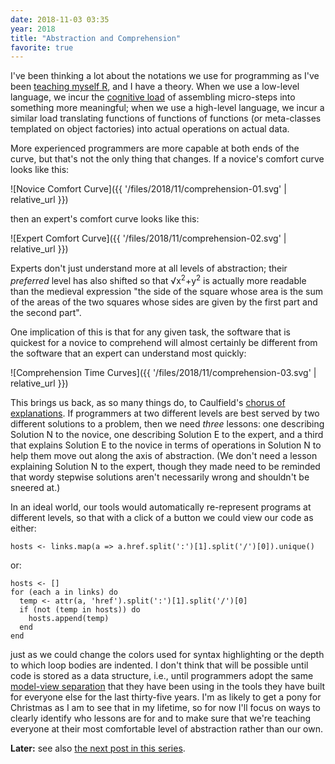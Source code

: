 ```yaml
---
date: 2018-11-03 03:35
year: 2018
title: "Abstraction and Comprehension"
favorite: true
---
```


I've been thinking a lot about the notations we use for programming
as I've been [teaching myself R](https://gvwilson.github.io/tidynomicon/),
and I have a theory.
When we use a low-level language,
we incur the [cognitive load](http://teachtogether.tech/en/load/)
of assembling micro-steps into something more meaningful;
when we use a high-level language,
we incur a similar load translating functions of functions of functions
(or meta-classes templated on object factories)
into actual operations on actual data.

More experienced programmers are more capable at both ends of the curve,
but that's not the only thing that changes.
If a novice's comfort curve looks like this:

![Novice Comfort Curve]({{ '/files/2018/11/comprehension-01.svg' | relative_url }})

then an expert's comfort curve looks like this:

![Expert Comfort Curve]({{ '/files/2018/11/comprehension-02.svg' | relative_url }})

Experts don't just understand more at all levels of abstraction;
their *preferred* level has also shifted
so that &radic;x<sup>2</sup>+y<sup>2</sup>
is actually more readable than the medieval expression
"the side of the square whose area is the sum of the areas of the two squares
whose sides are given by the first part and the second part".

One implication of this is that for any given task,
the software that is quickest for a novice to comprehend
will almost certainly be different from the software that
an expert can understand most quickly:

![Comprehension Time Curves]({{ '/files/2018/11/comprehension-03.svg' | relative_url }})

This brings us back,
as so many things do,
to Caulfield's [chorus of explanations](https://hapgood.us/2016/05/13/choral-explanations/).
If programmers at two different levels are best served by two different solutions to a problem,
then we need *three* lessons:
one describing Solution N to the novice,
one describing Solution E to the expert,
and a third that explains Solution E to the novice in terms of operations in Solution N
to help them move out along the axis of abstraction.
(We don't need a lesson explaining Solution N to the expert,
though they made need to be reminded that wordy stepwise solutions aren't necessarily wrong
and shouldn't be sneered at.)

In an ideal world,
our tools would automatically re-represent programs at different levels,
so that with a click of a button we could view our code as either:

```
hosts <- links.map(a => a.href.split(':')[1].split('/')[0]).unique()
```

or:

```
hosts <- []
for (each a in links) do
  temp <- attr(a, 'href').split(':')[1].split('/')[0]
  if (not (temp in hosts)) do
    hosts.append(temp)
  end
end
```

just as we could change the colors used for syntax highlighting
or the depth to which loop bodies are indented.
I don't think that will be possible
until code is stored as a data structure,
i.e.,
until programmers adopt the same [model-view separation](https://queue.acm.org/detail.cfm?id=1039534)
that they have been using in the tools they have built for everyone else for the last thirty-five years.
I'm as likely to get a pony for Christmas as I am to see that in my lifetime,
so for now I'll focus on ways to clearly identify who lessons are for
and to make sure that we're teaching everyone at their most comfortable level of abstraction
rather than our own.

**Later:** see also [the next post in this series]({{site.github.url}}/2018/11/05/abstraction-comprehension-continued/).
